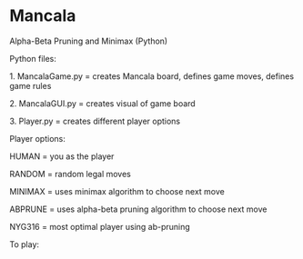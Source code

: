 # Mancala
Alpha-Beta Pruning and Minimax (Python) <br>

Python files:
<p> 1. MancalaGame.py = creates Mancala board, defines game moves, defines game rules </p>
<p> 2. MancalaGUI.py = creates visual of game board </p>
<p> 3. Player.py = creates different player options </p>

Player options: 
<p> HUMAN = you as the player </p>
<p> RANDOM = random legal moves </p>
<p> MINIMAX = uses minimax algorithm to choose next move</p>
<p> ABPRUNE = uses alpha-beta pruning algorithm to choose next move</p>
<p> NYG316 = most optimal player using ab-pruning </p>

To play:
<p></p>
<p></p>
<p></p>
<p></p>
<p></p>
<p></p>


